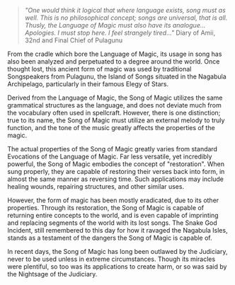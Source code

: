 >*"One would think it logical that where language exists, song must as well. This is no philosophical concept; songs are universal, that is all. Thusly, the Language of Magic must also have its analogue... Apologies. I must stop here. I feel strangely tired..."*
>Diary of Amii, 32nd and Final Chief of Pulagunu

From the cradle which bore the Language of Magic, its usage in song has also been analyzed and perpetuated to a degree around the world. Once thought lost, this ancient form of magic was used by traditional Songspeakers from Pulagunu, the Island of Songs situated in the Nagabula Archipelago, particularly in their famous Elegy of Stars. 

Derived from the Language of Magic, the Song of Magic utilizes the same grammatical structures as the language, and does not deviate much from the vocabulary often used in spellcraft. However, there is one distinction; true to its name, the Song of Magic must utilize an external melody to truly function, and the tone of the music greatly affects the properties of the magic. 

The actual properties of the Song of Magic greatly varies from standard Evocations of the Language of Magic. Far less versatile, yet incredibly powerful, the Song of Magic embodies the concept of "restoration". When sung properly, they are capable of restoring their verses back into form, in almost the same manner as reversing time. Such applications may include healing wounds, repairing structures, and other similar uses.

However, the form of magic has been mostly eradicated, due to its other properties. Through its restoration, the Song of Magic is capable of returning entire concepts to the world, and is even capable of imprinting and replacing segments of the world with its lost songs. The Snake God Incident, still remembered to this day for how it ravaged the Nagabula Isles, stands as a testament of the dangers the Song of Magic is capable of. 

In recent days, the Song of Magic has long been outlawed by the Judiciary, never to be used unless in extreme circumstances. Though its miracles were plentiful, so too was its applications to create harm, or so was said by the Nightsage of the Judiciary.
